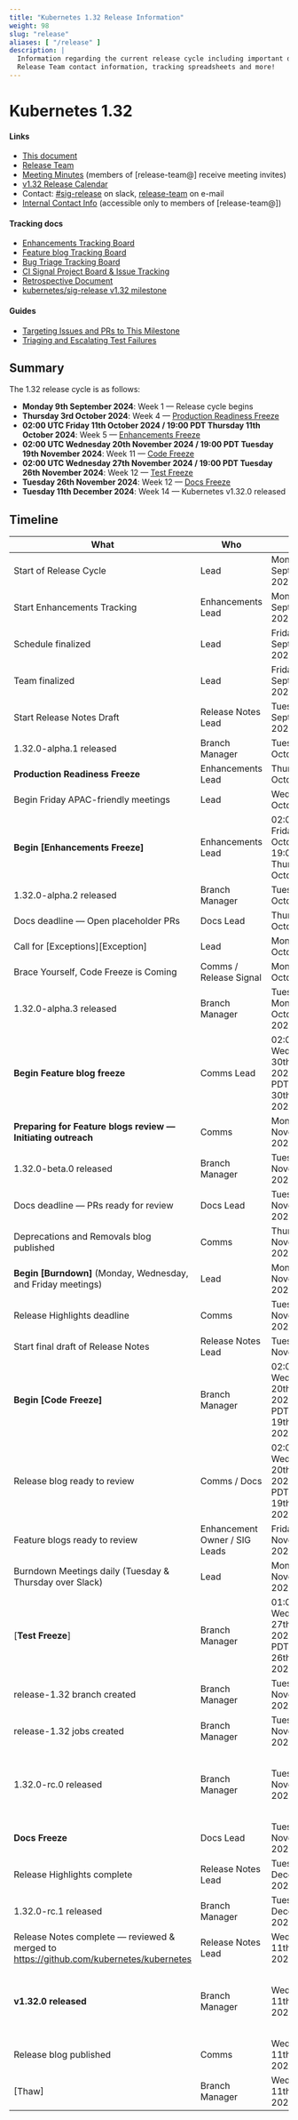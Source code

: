 ```yaml
---
title: "Kubernetes 1.32 Release Information"
weight: 98
slug: "release"
aliases: [ "/release" ]
description: |
  Information regarding the current release cycle including important dates,
  Release Team contact information, tracking spreadsheets and more!
---
```


# Kubernetes 1.32


#### Links

* [This document](https://git.k8s.io/sig-release/releases/release-1.32/README.md)
* [Release Team](https://github.com/kubernetes/sig-release/blob/master/releases/release-1.32/release-team.md)
* [Meeting Minutes](https://bit.ly/k8s132-releasemtg) (members of [release-team@] receive meeting invites)
* [v1.32 Release Calendar](https://bit.ly/k8s-release-cal)
* Contact: [#sig-release](https://kubernetes.slack.com/archives/C2C40FMNF) on slack, [release-team](mailto://release-team@kubernetes.io) on e-mail
* [Internal Contact Info](https://bit.ly/k8s132-contacts) (accessible only to members of [release-team@])

#### Tracking docs

* [Enhancements Tracking Board](https://bit.ly/k8s132-enhancements)
* [Feature blog Tracking Board](FIXME)
* [Bug Triage Tracking Board](https://bit.ly/k8s132-bugtriage)
* [CI Signal Project Board & Issue Tracking](https://bit.ly/k8s133-cisignal)
* [Retrospective Document](https://bit.ly/k8s133-retro)
* [kubernetes/sig-release v1.32 milestone](FIXME)

#### Guides

* [Targeting Issues and PRs to This Milestone](https://git.k8s.io/community/contributors/devel/sig-release/release.md)
* [Triaging and Escalating Test Failures](https://git.k8s.io/community/contributors/devel/sig-testing/testing.md#troubleshooting-a-failure)

## Summary

The 1.32 release cycle is as follows:

- **Monday 9th September 2024**: Week 1 — Release cycle begins
- **Thursday 3rd October 2024**: Week 4 — [Production Readiness Freeze](https://groups.google.com/g/kubernetes-sig-architecture/c/a6_y81N49aQ)
- **02:00 UTC Friday 11th October 2024 / 19:00 PDT Thursday 11th October 2024**: Week 5 — [Enhancements Freeze](../release_phases.md#enhancements-freeze)
- **02:00 UTC Wednesday 20th November 2024 / 19:00 PDT Tuesday 19th November 2024**: Week 11 — [Code Freeze](../release_phases.md#code-freeze)
- **02:00 UTC Wednesday 27th November 2024 / 19:00 PDT Tuesday 26th November 2024**: Week 12 — [Test Freeze](../release_phases.md#test-freeze)
- **Tuesday 26th November 2024**: Week 12 — [Docs Freeze](../release_phases.md#docs-freeze)
- **Tuesday 11th December 2024**: Week 14 — Kubernetes v1.32.0 released

## Timeline

| **What**                                                                               | **Who**                       | **When**                                                                      | **Week**| **CI Signal**                                          |
|----------------------------------------------------------------------------------------|-------------------------------|-------------------------------------------------------------------------------|---------|--------------------------------------------------------|
| Start of Release Cycle                                                                 | Lead                          | Monday 9th September 2024                                                     | week 1  | [master-blocking]                                      |
| Start Enhancements Tracking                                                            | Enhancements Lead             | Monday 9th September 2024                                                     | week 1  |                                                        |
| Schedule finalized                                                                     | Lead                          | Friday 13th September 2024                                                    | week 1  |                                                        |
| Team finalized                                                                         | Lead                          | Friday 13th September 2024                                                    | week 1  |                                                        |
| Start Release Notes Draft                                                              | Release Notes Lead            | Tuesday 24th September 2024                                                   | week 3  |                                                        |
| 1.32.0-alpha.1 released                                                                | Branch Manager                | Tuesday 1st October 2024                                                      | week 4  |                                                        |
| **Production Readiness Freeze**                                                        | Enhancements Lead             | Thursday 3rd October 2024                                                     | week 4  |                                                        |
| Begin Friday APAC-friendly meetings                                                    | Lead                          | Wednesday 9th October 2024                                                    | week 5  |                                                        |
| **Begin [Enhancements Freeze]**                                                        | Enhancements Lead             | 02:00 UTC Friday 11th October 2024 / 19:00 PDT Thursday 10th October 2024     | week 5  | [master-blocking], [master-informing]                  |
| 1.32.0-alpha.2 released                                                                | Branch Manager                | Tuesday 15th October 2024                                                     | week 6  |                                                        |
| Docs deadline — Open placeholder PRs                                                   | Docs Lead                     | Thursday 24th October 2024                                                    | week 7  |                                                        |
| Call for [Exceptions][Exception]                                                       | Lead                          | Monday 28th October 2024                                                      | week 8  |                                                        |
| Brace Yourself, Code Freeze is Coming                                                  | Comms / Release Signal        | Monday 28th October 2024                                                      | week 8  |                                                        |
| 1.32.0-alpha.3 released                                                                | Branch Manager                | Tuesday Monday 29th October 20242024                                          | week 8  |                                                        |
| **Begin Feature blog freeze**                                                          | Comms Lead                    | 02:00 UTC Wednesday 30th October 2024 / 19:00 PDT Tuesday 30th October 2024   | week 8  |                                                        |
| **Preparing for Feature blogs review — Initiating outreach**                           | Comms                         | Monday 11th November 2024                                                     | week 10 |                                                        |
| 1.32.0-beta.0 released                                                                 | Branch Manager                | Tuesday 12th November 2024                                                    | week 10 |                                                        |
| Docs deadline — PRs ready for review                                                   | Docs Lead                     | Tuesday 12th November 2024                                                    | week 10 |                                                        |
| Deprecations and Removals blog published                                               | Comms                         | Thursday 14th November 2024                                                   | week 10 |                                                        |
| **Begin [Burndown]** (Monday, Wednesday, and Friday meetings)                          | Lead                          | Monday 18th November 2024                                                     | week 11 |                                                        |
| Release Highlights deadline                                                                  | Comms                         | Tuesday 19th November 2024                                                    | week 11 |                                                        |
| Start final draft of Release Notes                                                     | Release Notes Lead            | Tuesday 19th November2024                                                     | week 11 |                                                        |
| **Begin [Code Freeze]**                                                                | Branch Manager                | 02:00 UTC Wednesday 20th November 2024 / 19:00 PDT Tuesday 19th November 2024 | week 11 |                                                        |
| Release blog ready to review                                                           | Comms / Docs                  | 02:00 UTC Wednesday 20th November 2024 / 19:00 PDT Tuesday 19th November 2024 | week 11 |                                                        |
| Feature blogs ready to review                                                          | Enhancement Owner / SIG Leads | Friday 22nd November 2024                                                     | week 11 |                                                        |
| Burndown Meetings daily (Tuesday & Thursday over Slack)                                | Lead                          | Monday 25th November 2024                                                     | week 12 |                                                        |
| [**Test Freeze**]                                                                      | Branch Manager                | 01:00 UTC Wednesday 27th November 2024 / 19:00 PDT Tuesday 26th November 2024 | week 12 |                                                        |
| release-1.32 branch created                                                            | Branch Manager                | Tuesday 26th November 2024                                                    | week 12 |                                                        |
| release-1.32 jobs created                                                              | Branch Manager                | Tuesday 26th November 2024                                                    | week 12 |                                                        |
| 1.32.0-rc.0 released                                                                   | Branch Manager                | Tuesday 26th November 2024                                                    | week 12 | [1.32-blocking], [master-blocking], [master-informing] |
| **Docs Freeze**                                                                        | Docs Lead                     | Tuesday 26th November 2024                                                    | week 12 |                                                        |
| Release Highlights complete                                                                  | Release Notes Lead            | Tuesday 3rd December 2024                                                     | week 13 |                                                        |
| 1.32.0-rc.1 released                                                                   | Branch Manager                | Tuesday 3rd December 2024                                                     | week 13 |                                                        |
| Release Notes complete — reviewed & merged to https://github.com/kubernetes/kubernetes | Release Notes Lead            | Wednesday 11th December 2024                                                  | week 14 |                                                        |
| **v1.32.0 released**                                                                   | Branch Manager                | Wednesday 11th December 2024                                                  | week 14 | [1.32-blocking], [master-blocking], [master-informing] |
| Release blog published                                                                 | Comms                         | Wednesday 11th December 2024                                                  | week 14 |                                                        |
| [Thaw]                                                                                 | Branch Manager                | Wednesday 11th December 2024                                                  | week 14 |                                                        |
